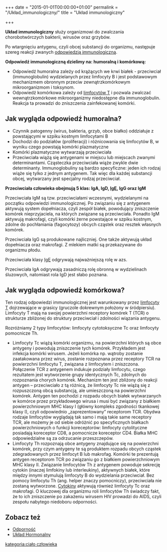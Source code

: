 +++
date = "2015-01-01T00:00:00+01:00"
permalink = "/Układ_immunologiczny/"
title = "Układ immunologiczny"

+++

**Układ immunologiczny** służy organizmowi do zwalczania chorobotwórczych bakterii, wirusów oraz grzybów.

Po wtargnięciu antygenu, czyli obcej substancji do organizmu, następuje szereg reakcji zwanych [odpowiedzią immunologiczną](/atopedia/Reakcja_alergiczna "wikilink").

**Odpowiedź immunologiczną dzielimy na: humoralną i komórkową:**

-   Odpowiedź humoralna zależy od krążących we krwi białek - przeciwciał (immunoglobulin) wydzielanych przez limfocyty B i jest podstawowym mechanizmem obronnym przeciw zewnątrzkomórkowym mikroorganizmom i toksynom.
-   Odpowiedź komórkowa zależy od [limfocytów T](/atopedia/Limfocyty_T "wikilink") i pozwala zwalczać wewnątrzkomórkowe mikroorganizmy niedostępne dla immunoglobulin. Reakcja ta prowadzi do zniszczenia zainfekowanej komórki.

Jak wygląda odpowiedź humoralna?
--------------------------------

-   Czynnik patogenny (wirus, bakteria, grzyb, obce białko) oddziałuje z powstającymi w szpiku kostnym limfocytami B
-   Dochodzi do podziałów (proliferacji) i różnicowania się limfocytów B, w wyniku czego powstają komórki plazmatyczne
-   Komórki plazmatyczne wytwarzają przeciwciała
-   Przeciwciała wiążą się antygenami w miejscu lub miejscach zwanymi determinantami. Cząsteczka przeciwciała wiąże zwykle dwie determinanty. Immunoglobuliny są bardzo specyficzne: jeden ich rodzaj wiąże się tylko z jednym antygenem. Tak więc dla każdej substancji obcej, wytwarzany jest specjalny rodzaj przeciwciał.

**Przeciwciała człowieka obejmują 5 klas: IgA, IgD, [IgE](/atopedia/IgE "wikilink"), IgG oraz IgM**

Przeciwciała IgM są tzw. przeciwciałami wczesnymi, wydzielanymi na początku odpowiedzi immunologicznej. Po związaniu się z antygenem aktywują system dopełniacza, czyli zespół białek, powodujący zniszczenie komórek nieprzyjaciela, na których związane są przeciwciała. Ponadto IgM aktywują makrofagi, czyli komórki żerne powstające w szpiku kostnym, zdolne do pochłaniania (fagocytozy) obcych cząstek oraz resztek własnych komórek.

Przeciwciała IgG są produkowane najliczniej. One także aktywują układ dopełniacza oraz makrofagi. Z mlekiem matki są przekazywane do organizmu płodu.

Przeciwciała klasy [IgE](/atopedia/IgE "wikilink") odgrywają najważniejszą rolę w azs.

Przeciwciała IgA odgrywają zasadniczą rolę obronną w wydzielinach śluzowych, natomiast rola IgD jest słabo poznana.

Jak wygląda odpowiedź komórkowa?
--------------------------------

Ten rodzaj odpowiedzi immunologicznej jest warunkowany przez [limfocyty T](/atopedia/Stan_zapalny_skóry "wikilink") dojrzewające w grasicy (gruczole dokrewnym położony w śródpiersiu). Limfocyty T mają na swojej powierzchni receptory komórek T (TCR) o strukturze zbliżonej do struktury przeciwciał i zdolności wiązania antygenu.

Rozróżniamy 2 typy limfocytów: limfocyty cytotoksyczne Tc oraz limfocyty pomocnicze Th.

-   Limfocyty Tc wiążą komórki organizmu, na powierzchni których są obce antygeny i powodują zniszczenie tych komórek. Przykładem jest infekcja komórki wirusem. Jeżeli komórka np. wątroby zostanie zaatakowana przez wirus, zostanie rozpoznana przez receptory TCR na powierzchni limfocytu T, związana z limfocytem i zniszczona. Połączenie TCR z antygenem indukuje podziały limfocytu, czego rezultatem jest wytworzenie grupy identycznych Tc, zdolnych do rozpoznania chorych komórek. Mechanizm ten jest zbliżony do reakcji antygen – przeciwciało z tą różnicą, że limfocyty Tc nie wiążą się z rozpuszczoną obcą substancją, ale umieszczoną na powierzchni komórek. Antygen ten pochodzi z rozpadu obcych białek wytwarzanych w komórce przez przykładowego wirusa i musi być związany z białkiem powierzchniowym MHC klasy I (główny kompleks zgodności tkankowej klasy I), czyli odpowiednio „zaprezentowany” receptorom TCR. Obydwa rodzaje limfocytów wyglądają tak samo i mają takie same receptory TCR, ale możemy je od siebie odróżnić po specyficznych białkach powierzchniowych o funkcji koreceptorów: limfocyty cytolityczne posiadają koreceptor CD8, a pomocnicze koreceptor CD4. Białka MHC odpowiedzialne są za odrzucanie przeszczepów.
-   Limfocyty Th rozpoznają obce antygeny znajdujące się na powierzchni komórek, przy czym antygeny te są produktem rozpadu obcych cząstek zdegradowanych przez limfocyt B lub makrofag. Komórki te prezentują antygen receptorom TCR po związaniu go z białkiem powierzchniowym MHC klasy II. Związanie limfocytów Th z antygenem powoduje sekrecję cytokin (inaczej limfokiny lub interleukiny), aktywnych białek, które między innymi stymulują limfocyty B do wydzielania przeciwciał. Bez pomocy limfocytu Th (ang. helper znaczy pomocniczy), przeciwciała nie zostaną wytworzone. [Cytokiny](/atopedia/Cytokiny "wikilink") aktywują również limfocyty Tc oraz makrofagi. O kluczowej dla organizmu roli limfocytów Th świadczy fakt, że to ich zniszczenie po zakażeniu wirusem HIV prowadzi do AIDS, czyli zespołu nabytego niedoboru odporności.

Zobacz też
----------

-   [Odporność](/atopedia/Odporność "wikilink")
-   [Układ Hormonalny](/atopedia/Układ_Hormonalny "wikilink")

[kategoria:ciało człowieka](/atopedia/kategoria:ciało_człowieka "wikilink")